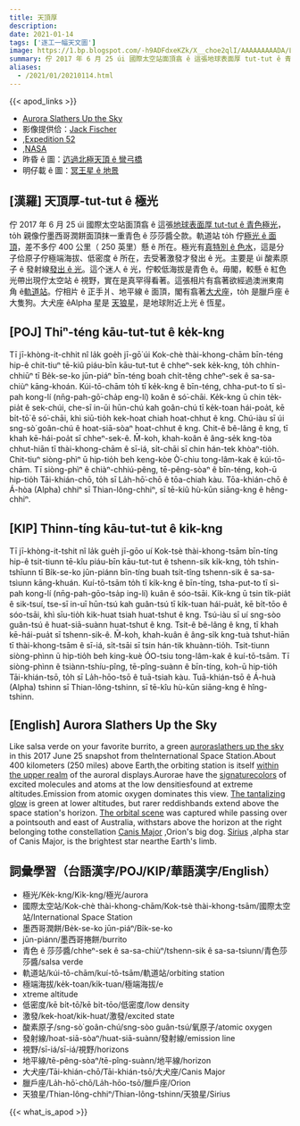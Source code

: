 ```yaml
---
title: 天頂厚
description:
date: 2021-01-14
tags: ['逐工一幅天文圖']
image: https://1.bp.blogspot.com/-h9ADFdxeKZk/X__choe2qlI/AAAAAAAAADA/LSwnvOqOdfIluPsNivSdw-yzQJ5W02QwACLcBGAsYHQ/s2048/aurora_iss052e007857.jpeg
summary: 佇 2017 年 6 月 25 úi 國際太空站面頂翕 ê 這張地球表面厚 tut-tut ê 青色極光，to̍h 親像佇墨西哥潤餅面頂抹一重青色 ê 莎莎醬仝款。
aliases:
  - /2021/01/20210114.html
---
```


{{< apod_links >}}

- [Aurora Slathers Up the Sky](https://apod.nasa.gov/apod/ap210114.html)
- 影像提供佮：[Jack Fischer](https://twitter.com/Astro2fish/)
- ,[Expedition 52](https://www.nasa.gov/mission_pages/station/expeditions/expedition52/index.html)
- ,[NASA](http://www.nasa.gov/)
- 昨昏 ê 圖：[迒過北極天頂 ê 彎弓橋](https://apod-taigi.blogspot.com/2021/01/20210113.html)
- 明仔載 ê 圖：[冥王星 ê 地景](https://apod-taigi.blogspot.com/2021/01/20210115.html)

## [漢羅] 天頂厚-tut-tut ê 極光

佇 2017 年 6 月 25 úi 國際太空站面頂翕 ê 這張[地球表面厚 tut-tut ê 青色極光](https://twitter.com/Astro2fish/status/884886605407727616)，to̍h 親像佇墨西哥潤餅面頂抹一重青色 ê 莎莎醬仝款。軌道站 to̍h 佇[極光 ê 面頂](http://ffden-2.phys.uaf.edu/211.fall2000.web.projects/Christina%20Shaw/AuroraColors.html)，差不多佇 400 公里（ 250 英里）懸 ê 所在。極光有[真特別 ê 色水](http://www.webexhibits.org/causesofcolor/4D.html)，這是分子佮原子佇極端海拔、低密度 ê 所在，去受著激發才發出 ê 光。主要是 úi 酸素原子 ê 發射線[發出 ê 光](https://twitter.com/Astro2fish/status/889198201236008960)。這个迷人 ê 光，佇較低海拔是青色 ê。毋閣，較懸 ê 紅色光帶出現佇太空站 ê 視野，實在是真罕得看著。這張相片有翕著欲經過澳洲東南角 ê[軌道站](https://eol.jsc.nasa.gov/SearchPhotos/photo.pl?mission=ISS052&roll=E&frame=7857)。佇相片 ê 正手爿、地平線 ê 面頂，閣有翕著[大犬座](http://www.hawastsoc.org/deepsky/cma/index.html)，to̍h 是臘戶座 ê 大隻狗。大犬座 êAlpha 星是 [天狼星](http://stars.astro.illinois.edu/sow/sirius.html)，是地球附近上光 ê 恆星。

## [POJ] Thiⁿ-téng kāu-tut-tut ê ke̍k-kng

Tī jī-khòng-it-chhit nî la̍k goe̍h jī-gō͘ úi Kok-chè thài-khong-chām bīn-téng hip-ê chit-tiuⁿ tē-kiû piáu-bīn kāu-tut-tut ê chheⁿ-sek ke̍k-kng, to̍h chhin-chhiūⁿ tī Be̍k-se-ko jūn-piáⁿ bīn-téng boah chi̍t-têng chheⁿ-sek ê sa-sa-chiùⁿ kāng-khoán. Kúi-tō-chām to̍h tī ke̍k-kng ê bīn-téng, chha-put-to tī sì-pah kong-lí (nn̄g-pah-gō͘-cha̍p eng-lí) koân ê só͘-chāi. Ke̍k-kng ū chin te̍k-pia̍t ê sek-chúi, che-sī in-ūi hūn-chú kah goân-chú tī ke̍k-toan hái-poa̍t, kē bi̍t-tō͘ ê só͘-chāi, khì siū-tio̍h kek-hoat chiah hoat-chhut ê kng. Chú-iàu sī úi sng-sò͘ goân-chú ê hoat-siā-sòaⁿ hoat-chhut ê kng. Chit-ê bê-lâng ê kng, tī khah kē-hái-poa̍t sī chheⁿ-sek-ê. M̄-koh, khah-koân ê âng-se̍k kng-tòa chhut-hiān tī thài-khong-chām ê sī-iá, si̍t-chāi sī chin hán-tek khòaⁿ-tio̍h. Chit-tiuⁿ siòng-phìⁿ ū hip-tio̍h beh keng-kòe Ò͘-chiu tong-lâm-kak ê kúi-tō-chām. Tī siòng-phìⁿ ê chiàⁿ-chhiú-pêng, tē-pêng-sòaⁿ ê bīn-téng, koh-ū hip-tio̍h Tāi-khián-chō, to̍h sī La̍h-hō͘-chō ê tōa-chiah kàu. Tōa-khián-chō ê Á-hòa (Alpha) chhiⁿ sī Thian-lông-chhiⁿ, sī tē-kiû hù-kūn siāng-kng ê hêng-chhiⁿ.

## [KIP] Thinn-tíng kāu-tut-tut ê ki̍k-kng

Tī jī-khòng-it-tshit nî la̍k gue̍h jī-gōo uí Kok-tsè thài-khong-tsām bīn-tíng hip-ê tsit-tiunn tē-kîu piáu-bīn kāu-tut-tut ê tshenn-sik ki̍k-kng, to̍h tshin-tshīunn tī Bi̍k-se-ko jūn-piánn bīn-tíng buah tsi̍t-tîng tshenn-sik ê sa-sa-tsìunn kāng-khuán. Kuí-tō-tsām to̍h tī ki̍k-kng ê bīn-tíng, tsha-put-to tī sì-pah kong-lí (nn̄g-pah-gōo-tsa̍p ing-lí) kuân ê sóo-tsāi. Ki̍k-kng ū tsin ti̍k-pia̍t ê sik-tsuí, tse-sī in-uī hūn-tsú kah guân-tsú tī ki̍k-tuan hái-pua̍t, kē bi̍t-tōo ê sóo-tsāi, khì sīu-tio̍h kik-huat tsiah huat-tshut ê kng. Tsú-iàu sī uí sng-sòo guân-tsú ê huat-siā-suànn huat-tshut ê kng. Tsit-ê bê-lâng ê kng, tī khah kē-hái-pua̍t sī tshenn-sik-ê. M̄-koh, khah-kuân ê âng-si̍k kng-tuà tshut-hiān tī thài-khong-tsām ê sī-iá, si̍t-tsāi sī tsin hán-tik khuànn-tio̍h. Tsit-tiunn siòng-phìnn ū hip-tio̍h beh king-kuè ÓO-tsiu tong-lâm-kak ê kuí-tō-tsām. Tī siòng-phìnn ê tsiànn-tshíu-pîng, tē-pîng-suànn ê bīn-tíng, koh-ū hip-tio̍h Tāi-khián-tsō, to̍h sī La̍h-hōo-tsō ê tuā-tsiah kàu. Tuā-khián-tsō ê Á-huà (Alpha) tshinn sī Thian-lông-tshinn, sī tē-kîu hù-kūn siāng-kng ê hîng-tshinn.

## [English] Aurora Slathers Up the Sky 

Like salsa verde on your favorite burrito, a green [auroraslathers up the sky](https://twitter.com/Astro2fish/status/884886605407727616) in this 2017 June 25 snapshot from theInternational Space Station.About 400 kilometers (250 miles) above Earth,the orbiting station is itself [within the upper realm](http://ffden-2.phys.uaf.edu/211.fall2000.web.projects/Christina%20Shaw/AuroraColors.html) of the auroral displays.Aurorae have the [signaturecolors](http://www.webexhibits.org/causesofcolor/4D.html) of excited molecules and atoms at the low densitiesfound at extreme altitudes.Emission from atomic oxygen dominates this view. [The tantalizing glow](https://twitter.com/Astro2fish/status/889198201236008960) is green at lower altitudes, but rarer reddishbands extend above the space station's horizon. [The orbital scene](https://eol.jsc.nasa.gov/SearchPhotos/photo.pl?mission=ISS052&roll=E&frame=7857) was captured while passing over a pointsouth and east of Australia, withstars above the horizon at the right belonging tothe constellation [Canis Major](http://www.hawastsoc.org/deepsky/cma/index.html) ,Orion's big dog. [Sirius](http://stars.astro.illinois.edu/sow/sirius.html) ,alpha star of Canis Major, is the brightest star nearthe Earth's limb.

## 詞彙學習（台語漢字/POJ/KIP/華語漢字/English）

- 極光/Ke̍k-kng/Ki̍k-kng/極光/aurora
- 國際太空站/Kok-chè thài-khong-chām/Kok-tsè thài-khong-tsām/國際太空站/International Space Station
- 墨西哥潤餅/Be̍k-se-ko jūn-piáⁿ/Bi̍k-se-ko
- jūn-piánn/墨西哥捲餅/burrito
- 青色 ê 莎莎醬/chheⁿ-sek ê sa-sa-chiùⁿ/tshenn-sik ê sa-sa-tsìunn/青色莎莎醬/salsa verde
- 軌道站/kúi-tō-chām/kuí-tō-tsām/軌道站/orbiting station
- 極端海拔/ke̍k-toan/ki̍k-tuan/極端海拔/e
- xtreme altitude
- 低密度/kē bi̍t-tō͘/kē bi̍t-tōo/低密度/low density
- 激發/kek-hoat/kik-huat/激發/excited state
- 酸素原子/sng-sò͘ goân-chú/sng-sòo guân-tsú/氧原子/atomic oxygen
- 發射線/hoat-siā-sòaⁿ/huat-siā-suànn/發射線/emission line
- 視野/sī-iá/sī-iá/視野/horizons
- 地平線/tē-pêng-sòaⁿ/tē-pîng-suànn/地平線/horizon
- 大犬座/Tāi-khián-chō/Tāi-khián-tsō/大犬座/Canis Major
- 臘戶座/La̍h-hō͘-chō/La̍h-hōo-tsō/臘戶座/Orion
- 天狼星/Thian-lông-chhiⁿ/Thian-lông-tshinn/天狼星/Sirius

{{< what_is_apod >}}
